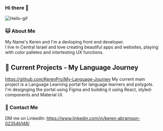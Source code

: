 ### Hi there 👋

![Hello-gif](https://media2.giphy.com/media/cLB6YgcOiYmKRZqk8Z/giphy.gif)

### :cat: About Me
My Name's Keren and I'm a devloping front end developer. <br />
I live in Central Israel and love creating beautiful apps and websites, playing with color palletes and intertesting UX functions.

## 📃 Current Projects - My Language Journey
https://github.com/KerenPro/My-Language-Journey
My current main project is a Language Learning portal for language learners and polygots.<br />
I'm designging the portal using Figma and building it using React, styled-components and Material UI.

### :iphone: Contact Me
DM me on LinkedIn: https://www.linkedin.com/in/keren-abramson-02354b148/
